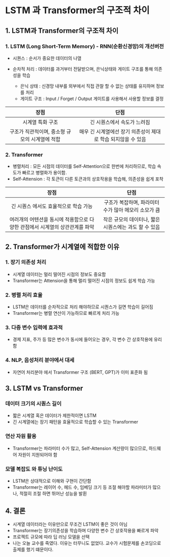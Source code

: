 # LSTM 과 Transformer의 구조적 차이

## 1. LSTM과 Transformer의 구조적 차이

### 1. LSTM (Long Short-Term Memory) - RNN(순환신경망)의 개선버전

- 시퀀스 : 순서가 중요한 데이터의 나열

- 순차적 처리 : 데이터를 과거부터 전달받으며, 은닉상태와 게이트 구조를 통해 의존성을 학습
  - 은닉 상태 : 신경망 내부를 외부에서 직접 관찰 할 수 없는 상태를 유지하며 정보를 처리
  - 게이트 구조 : Input / Forget / Output 게이트를 사용해서 사용할 정보를 결정

|                      장점                      |                             단점                              |
| :--------------------------------------------: | :-----------------------------------------------------------: |
|                시계열 특화 구조                |                  긴 시퀀스에서 속도가 느려짐                  |
| 구조가 직관적이며, 중소형 규모의 시계열에 적합 | 매우 긴 시계열에선 장기 의존성이 제대로 학습 되지않을 수 있음 |

### 2. Transformer

- 병렬처리 : 모든 시점의 데이터를 Self-Attention으로 한번에 처리하므로, 학습 속도가 빠르고 병렬화가 용이함.
- Self-Attension : 각 토큰이 다른 토큰과의 상호작용을 학습해, 의존성을 쉽게 포착

|                                     장점                                     |                         단점                          |
| :--------------------------------------------------------------------------: | :---------------------------------------------------: |
|                    긴 시퀀스 에서도 효율적으로 학습 가능                     | 구조가 복잡하며, 파라미터 수가 많아 메모리 소모가 큼  |
| 여러개의 어텐션을 동시에 적용함으로 다양한 관점에서 시계열의 상관관계를 파악 | 작은 규모의 데이터나, 짧은 시퀀스에는 과도 할 수 있음 |

## 2. Transformer가 시계열에 적합한 이유

### 1. 장기 의존성 처리

- 시계열 데이터는 멀리 떨어진 시점의 정보도 중요함
- Transformer는 Attension을 통해 멀리 떨어진 시점의 정보도 쉽게 학습 가능

### 2. 병렬 처리 효율

- LSTM은 데이터를 순차적으로 처리 해야하므로 시퀀스가 길면 학습이 길어짐
- Transformer는 병렬 연산이 가능하므로 빠르게 처리 가능

### 3. 다중 변수 입력에 효과적

- 경제 지표, 주가 등 많은 변수가 동시에 들어오는 경우, 각 변수 간 상호작용에 유리함

### 4. NLP, 음성처리 분야에서 대세

- 자연어 처리분야 에서 Transformer 구조 (BERT, GPT)가 이미 표준화 됨

## 3. LSTM vs Transformer

### 데이터 크기의 시퀀스 길이

- 짧은 시계열 혹은 데이터가 제한적이면 LSTM
- 긴 시계열에는 장기 패턴을 효율적으로 학습할 수 있는 Transformer

### 연산 자원 활용

- Transformer는 파라미터 수가 많고, Self-Attension 계산량이 많으므로, 하드웨어 자원이 지원되어야 함

### 모델 복잡도 와 튜닝 난이도

- LSTM은 상대적으로 이해와 구현이 간단함
- Transformer는 레이어 수, 헤드 수, 임베딩 크기 등 조절 해야할 파라미터가 많으나, 적절히 조절 하면 뛰어난 성능을 발휜

## 4. 결론

- 시계열 데이터라는 이유만으로 무조건 LSTM이 좋은 것이 아님
- Transformer는 장기의존성을 학습하며 다양한 변수 간 상호작용을 빠르게 파악
- 프로젝트 규모에 따라 딥 러닝 모델을 선택
- 나는 오늘 교수를 죽였다. 이유는 터무니도 없었다. 교수가 시험문제를 손코딩으로 출제를 했기 떄문이다.